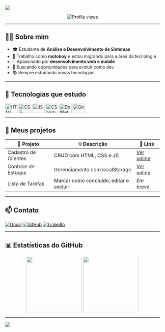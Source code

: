 <!-- Banner -->
<img src="https://capsule-render.vercel.app/api?type=waving&color=0D6EFD&height=180&section=header&text=Olá,%20eu%20sou%20o%20Vinny!&fontSize=30&fontColor=ffffff&animation=fadeIn" />

<p align="center">
  <img src="https://komarev.com/ghpvc/?username=vinnyii13&color=0D6EFD&style=flat-square" alt="Profile views" />
</p>

---

## 👨‍💻 Sobre mim

- 🎓 Estudante de **Análise e Desenvolvimento de Sistemas**
- 🛵 Trabalho como **motoboy** e estou migrando para a área da tecnologia
- 💡 Apaixonado por **desenvolvimento web e mobile**
- 🚀 Buscando oportunidades para evoluir como dev
- 📚 Sempre estudando novas tecnologias

---

## 🧠 Tecnologias que estudo

<div style="display: inline_block">
  <img align="center" alt="HTML" height="30" width="40" src="https://cdn.jsdelivr.net/gh/devicons/devicon/icons/html5/html5-original.svg">
  <img align="center" alt="CSS" height="30" width="40" src="https://cdn.jsdelivr.net/gh/devicons/devicon/icons/css3/css3-original.svg">
  <img align="center" alt="JS" height="30" width="40" src="https://cdn.jsdelivr.net/gh/devicons/devicon/icons/javascript/javascript-original.svg">
  <img align="center" alt="CSharp" height="30" width="40" src="https://cdn.jsdelivr.net/gh/devicons/devicon/icons/csharp/csharp-original.svg">
  <img align="center" alt="DotNet" height="30" width="40" src="https://cdn.jsdelivr.net/gh/devicons/devicon/icons/dot-net/dot-net-original.svg">
  <img align="center" alt="Git" height="30" width="40" src="https://cdn.jsdelivr.net/gh/devicons/devicon/icons/git/git-original.svg">
</div>

---

## 🚀 Meus projetos

| 📁 Projeto | 💡 Descrição | 🔗 Link |
|-----------|-------------|--------|
| Cadastro de Clientes | CRUD com HTML, CSS e JS | [Ver online](https://vinnyii13.github.io/cadastro-clientes) |
| Controle de Estoque | Gerenciamento com localStorage | [Ver online](https://vinnyii13.github.io/Sistema-de-Controle-de-Estoque) |
| Lista de Tarefas | Marcar como concluído, editar e excluir | *Em breve* |

---

## 📫 Contato

[![Gmail](https://img.shields.io/badge/-Email-red?style=for-the-badge&logo=gmail&logoColor=white)](mailto:seu-email@gmail.com)
[![GitHub](https://img.shields.io/badge/-GitHub-181717?style=for-the-badge&logo=github&logoColor=white)](https://github.com/vinnyii13)
[![LinkedIn](https://img.shields.io/badge/-LinkedIn-blue?style=for-the-badge&logo=linkedin&logoColor=white)](https://linkedin.com)

---

## 📊 Estatísticas do GitHub

<div align="center">
  <img height="180em" src="https://github-readme-stats.vercel.app/api?username=vinnyii13&show_icons=true&theme=github_dark&count_private=true"/>
  <img height="180em" src="https://github-readme-stats.vercel.app/api/top-langs/?username=vinnyii13&layout=compact&langs_count=7&theme=github_dark"/>
</div>

---

<!-- Rodapé animado -->
<img src="https://capsule-render.vercel.app/api?type=waving&color=0D6EFD&height=120&section=footer"/>
